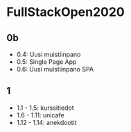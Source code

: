 # FullStackOpen2020

## 0b

- 0.4: Uusi muistiinpano
- 0.5: Single Page App
- 0.6: Uusi muistiinpano SPA

## 1

- 1.1 - 1.5: kurssitiedot
- 1.6 - 1.11: unicafe
- 1.12 - 1.14: anekdootit
